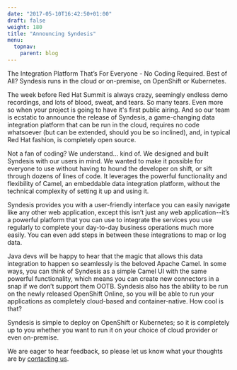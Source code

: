 ```yaml
---
date: "2017-05-10T16:42:50+01:00"
draft: false
weight: 180
title: "Announcing Syndesis"
menu:
  topnav:
    parent: blog
---
```


<p class="lead">
The Integration Platform That’s For Everyone - No Coding Required. Best of All? Syndesis runs in the cloud or on-premise, on OpenShift or Kubernetes.
</p>

The week before Red Hat Summit is always crazy, seemingly endless demo recordings, and lots of blood, sweat, and tears. So many tears. Even more so when your project is going to have it's first public airing. And so our team is ecstatic to announce the release of Syndesis, a game-changing data integration platform that can be run in the cloud, requires no code whatsoever (but can be extended, should you be so inclined), and, in typical Red Hat fashion, is completely open source.

Not a fan of coding? We understand... kind of. We designed and built Syndesis with our users in mind. We wanted to make it possible for everyone to use without having to hound the developer on shift, or sift through dozens of lines of code. It leverages the powerful functionality and flexibility of Camel, an embeddable data integration platform, without the technical complexity of setting it up and using it.

Syndesis provides you with a user-friendly interface you can easily navigate like any other web application, except this isn’t just any web application--it’s a powerful platform that you can use to integrate the services you use regularly to complete your day-to-day business operations much more easily. You can even add steps in between these integrations to map or log data.

Java devs will be happy to hear that the magic that allows this data integration to happen so seamlessly is the beloved Apache Camel. In some ways, you can think of Syndesis as a simple Camel UI with the same powerful functionality, which means you can create new connectors in a snap if we don’t support them OOTB. Syndesis also has the ability to be run on the newly released OpenShift Online, so you will be able to run your applications as completely cloud-based and container-native. How cool is that?

Syndesis is simple to deploy on OpenShift or Kubernetes; so it is completely up to you whether you want to run it on your choice of cloud provider or even on-premise.

We are eager to hear feedback, so please let us know what your thoughts are by [contacting us](/community).
